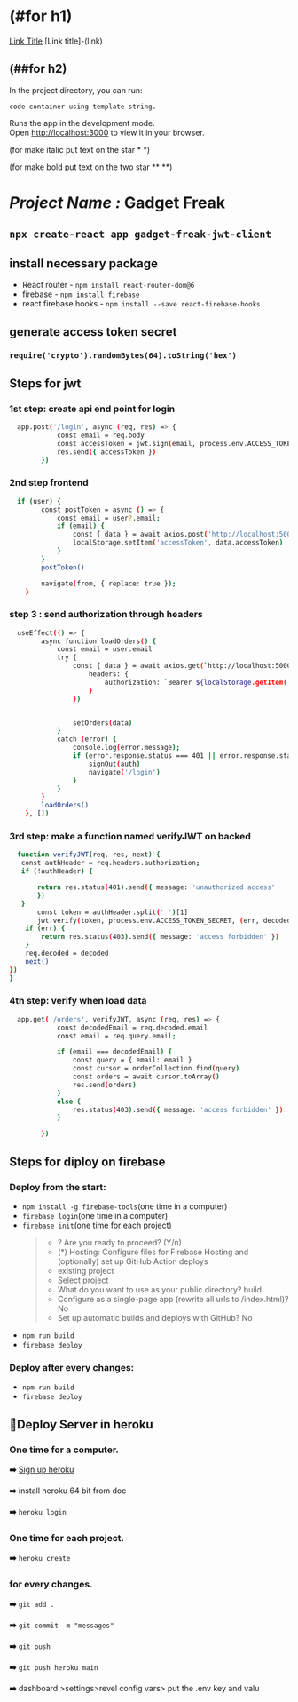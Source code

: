 # (#for h1)

[Link Title](link) [Link title]-(link)

## (##for h2)

In the project directory, you can run:

`code container using template string.`

Runs the app in the development mode.\
Open [http://localhost:3000](http://localhost:3000) to view it in your browser.

(for make italic put text on the star \* \*)

(for make bold put text on the two star \*\* \*\*)

# _Project Name :_ **Gadget Freak**

## `npx create-react app gadget-freak-jwt-client`

## install necessary package

- React router - `npm install react-router-dom@6`
- firebase - `npm install firebase`
- react firebase hooks - `npm install --save react-firebase-hooks`

## generate access token secret

### `require('crypto').randomBytes(64).toString('hex')`

## Steps for jwt

### 1st step: create api end point for login

```bash
  app.post('/login', async (req, res) => {
            const email = req.body
            const accessToken = jwt.sign(email, process.env.ACCESS_TOKEN_SECRET, { expiresIn: '1d' });
            res.send({ accessToken })
        })
```

### 2nd step frontend

```bash
  if (user) {
        const postToken = async () => {
            const email = user?.email;
            if (email) {
                const { data } = await axios.post('http://localhost:5000/login', { email })
                localStorage.setItem('accessToken', data.accessToken)
            }
        }
        postToken()

        navigate(from, { replace: true });
    }
```

### step 3 : send authorization through headers

```bash
  useEffect(() => {
        async function loadOrders() {
            const email = user.email
            try {
                const { data } = await axios.get(`http://localhost:5000/orders?email=${email}`, {
                    headers: {
                        authorization: `Bearer ${localStorage.getItem('accessToken')}`
                    }
                })


                setOrders(data)
            }
            catch (error) {
                console.log(error.message);
                if (error.response.status === 401 || error.response.status === 403) {
                    signOut(auth)
                    navigate('/login')
                }
            }
        }
        loadOrders()
    }, [])
```

### 3rd step: make a function named verifyJWT on backed

```bash
  function verifyJWT(req, res, next) {
   const authHeader = req.headers.authorization;
   if (!authHeader) {

       return res.status(401).send({ message: 'unauthorized access'
       })
   }
       const token = authHeader.split(' ')[1]
       jwt.verify(token, process.env.ACCESS_TOKEN_SECRET, (err, decoded) => {
    if (err) {
        return res.status(403).send({ message: 'access forbidden' })
    }
    req.decoded = decoded
    next()
})
}
```

### 4th step: verify when load data

```bash
  app.get('/orders', verifyJWT, async (req, res) => {
            const decodedEmail = req.decoded.email
            const email = req.query.email;

            if (email === decodedEmail) {
                const query = { email: email }
                const cursor = orderCollection.find(query)
                const orders = await cursor.toArray()
                res.send(orders)
            }
            else {
                res.status(403).send({ message: 'access forbidden' })
            }

        })
```



## Steps for diploy on firebase
### Deploy from the start:
- ```npm install -g firebase-tools```(one time in a computer)
- ```firebase login```(one time in a computer)
- ```firebase init```(one time for each project)
  > - ? Are you ready to proceed? (Y/n)
  > - (*) Hosting: Configure files for Firebase Hosting and (optionally) set up GitHub Action deploys
  > - existing project
  > - Select project
  > - What do you want to use as your public directory? build
  > - Configure as a single-page app (rewrite all urls to /index.html)? No
  > - Set up automatic builds and deploys with GitHub? No
- ```npm run build```
- ```firebase deploy```

### Deploy after every changes:
- ```npm run build```
- ```firebase deploy```



## 🎯Deploy Server in heroku
### One time for a computer.
**➡️** [Sign up heroku ](https://signup.heroku.com/)

**➡️** install heroku 64 bit from doc 

**➡️** ` heroku login ` 

### One time for each project.
**➡️** `heroku create`
### for every changes.
**➡️** `git add .`

**➡️** `git commit -m "messages"`

**➡️** `git push`

**➡️** `git push heroku main`

**➡️** dashboard >settings>revel config vars> put the .env key and valu
